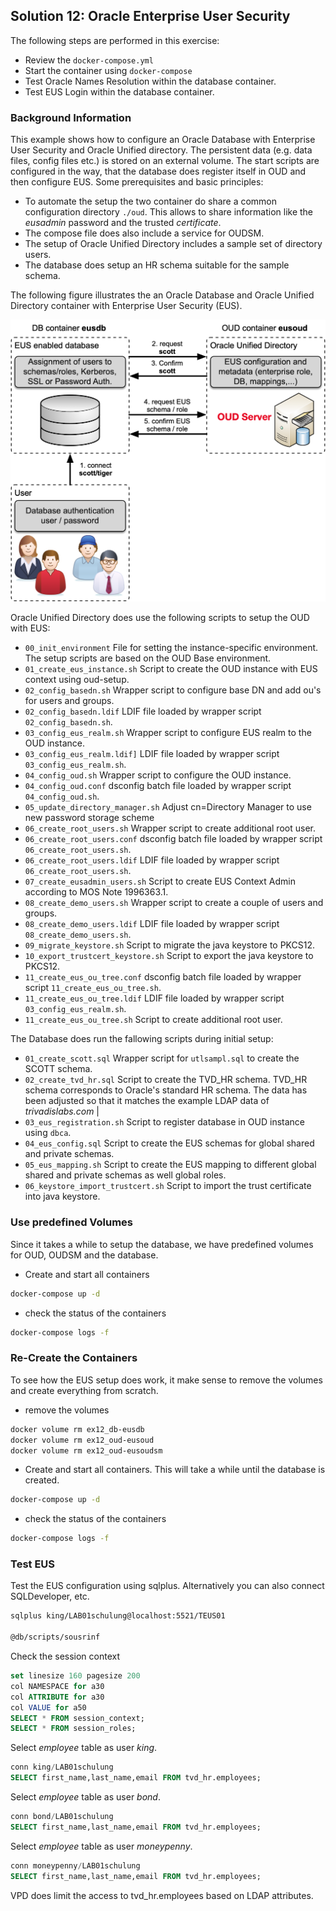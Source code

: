 ## Solution 12: Oracle Enterprise User Security

The following steps are performed in this exercise:

- Review the `docker-compose.yml`
- Start the container using `docker-compose`
- Test Oracle Names Resolution within the database container.
- Test EUS Login within the database container.

<!-- Stuff between the <div class="notes"> will be rendered as pptx slide notes -->
<div class="notes">
</div>

<!-- Stuff between the <div class="no notes"> will not be rendered as pptx slide notes -->
<div class="no notes">

### Background Information

This example shows how to configure an Oracle Database with Enterprise User Security and Oracle Unified directory. The persistent data (e.g. data files, config files etc.) is stored on an external volume. The start scripts are configured in the way, that the database does register itself in OUD and then configure EUS. Some prerequisites and basic principles:

- To automate the setup the two container do share a common configuration directory `./oud`. This allows to share information like the *eusadmin* password and the trusted *certificate*.
- The compose file does also include a service for OUDSM.
- The setup of Oracle Unified Directory includes a sample set of directory users.
- The database does setup an HR schema suitable for the sample schema.

The following figure illustrates the an Oracle Database and Oracle Unified Directory container with Enterprise User Security (EUS).

![Oracle EUS with OUD standalone in Docker](../../doc/images/eus_docker.png)

Oracle Unified Directory does use the following scripts to setup the OUD with EUS:

- `00_init_environment` File for setting the instance-specific environment. The setup scripts are based on the OUD Base environment. 
- `01_create_eus_instance.sh` Script to create the OUD instance with EUS context using oud-setup.
- `02_config_basedn.sh` Wrapper script to configure base DN and add ou's for users and groups.
- `02_config_basedn.ldif` LDIF file loaded by wrapper script `02_config_basedn.sh`. 
- `03_config_eus_realm.sh` Wrapper script to configure EUS realm to the OUD instance.
- `03_config_eus_realm.ldif]` LDIF file loaded by wrapper script `03_config_eus_realm.sh`.
- `04_config_oud.sh` Wrapper script to configure the OUD instance.
- `04_config_oud.conf` dsconfig batch file loaded by wrapper script `04_config_oud.sh`.
- `05_update_directory_manager.sh` Adjust cn=Directory Manager to use new password storage scheme
- `06_create_root_users.sh` Wrapper script to create additional root user.
- `06_create_root_users.conf` dsconfig batch file loaded by wrapper script `06_create_root_users.sh`.
- `06_create_root_users.ldif` LDIF file loaded by wrapper script `06_create_root_users.sh`.
- `07_create_eusadmin_users.sh` Script to create EUS Context Admin according to MOS Note 1996363.1.
- `08_create_demo_users.sh` Wrapper script to create a couple of users and groups.
- `08_create_demo_users.ldif` LDIF file loaded by wrapper script `08_create_demo_users.sh`.
- `09_migrate_keystore.sh` Script to migrate the java keystore to PKCS12.
- `10_export_trustcert_keystore.sh` Script to export the java keystore to PKCS12.
- `11_create_eus_ou_tree.conf` dsconfig batch file loaded by wrapper script `11_create_eus_ou_tree.sh`.
- `11_create_eus_ou_tree.ldif` LDIF file loaded by wrapper script `03_config_eus_realm.sh`.
- `11_create_eus_ou_tree.sh` Script to create additional root user.

The Database does run the fallowing scripts during initial setup:

- `01_create_scott.sql` Wrapper script for ``utlsampl.sql`` to create the SCOTT schema.
- `02_create_tvd_hr.sql` Script to create the TVD_HR schema. TVD_HR schema corresponds to Oracle's standard HR schema. The data has been adjusted so that it matches the example LDAP data of *trivadislabs.com* |
- `03_eus_registration.sh` Script to register database in OUD instance using `dbca`.
- `04_eus_config.sql` Script to create the EUS schemas for global shared and private schemas.
- `05_eus_mapping.sh` Script to create the EUS mapping to different global shared and private schemas as well global roles.
- `06_keystore_import_trustcert.sh` Script to import the trust certificate into java keystore.

### Use predefined Volumes

Since it takes a while to setup the database, we have predefined volumes for OUD, OUDSM and the database.

- Create and start all containers

```bash
docker-compose up -d
```

- check the status of the containers

```bash
docker-compose logs -f
```

### Re-Create the Containers

To see how the EUS setup does work, it make sense to remove the volumes and create everything from scratch.

- remove the volumes

```bash
docker volume rm ex12_db-eusdb
docker volume rm ex12_oud-eusoud
docker volume rm ex12_oud-eusoudsm
```

- Create and start all containers. This will take a while until the database is created.

```bash
docker-compose up -d
```

- check the status of the containers

```bash
docker-compose logs -f
```

### Test EUS

Test the EUS configuration using sqlplus. Alternatively you can also connect SQLDeveloper, etc.

```bash
sqlplus king/LAB01schulung@localhost:5521/TEUS01

@db/scripts/sousrinf
```

Check the session context

```sql
set linesize 160 pagesize 200
col NAMESPACE for a30
col ATTRIBUTE for a30
col VALUE for a50
SELECT * FROM session_context;
SELECT * FROM session_roles;
```

Select *employee* table as user *king*.

```sql
conn king/LAB01schulung
SELECT first_name,last_name,email FROM tvd_hr.employees;
```

Select *employee* table as user *bond*.

```sql
conn bond/LAB01schulung
SELECT first_name,last_name,email FROM tvd_hr.employees;
```

Select *employee* table as user *moneypenny*.

```sql
conn moneypenny/LAB01schulung
SELECT first_name,last_name,email FROM tvd_hr.employees;
```

VPD does limit the access to tvd_hr.employees based on LDAP attributes.
</div>
